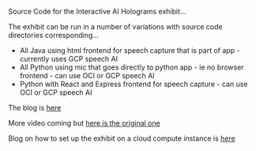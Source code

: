 Source Code for the Interactive AI Holograms exhibit...

The exhibit can be run in a number of variations with source code directories corresponding...

- All Java using html frontend for speech capture that is part of app -  currently uses GCP speech AI
- All Python using mic that goes directly to python app - ie no browser frontend  - can use OCI or GCP speech AI
- Python with React and Express frontend for speech capture - can use OCI or GCP speech AI

The blog is
[here](https://www.linkedin.com/pulse/interactive-ai-holograms-develop-digital-double-oracle-paul-parkinson-zdpjf)

More video coming but [here is the original one](https://youtu.be/wNm1tXGOtx8)

Blog on how to set up the exhibit on a cloud compute instance is [here](https://www.linkedin.com/pulse/how-create-ultimate-ai-3d-spatial-xr-gaming-dev-design-paul-parkinson-kipge)

